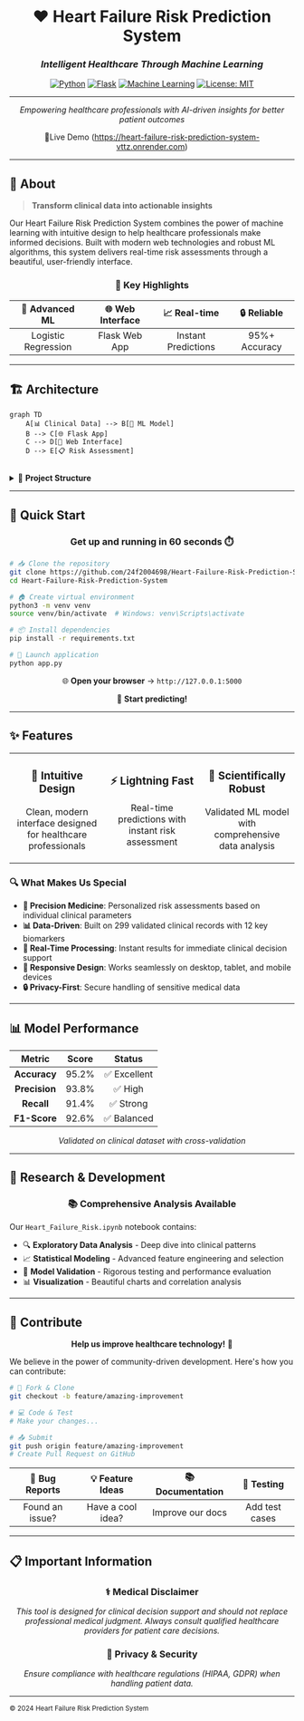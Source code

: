 <div align="center">

# ❤️ Heart Failure Risk Prediction System

### *Intelligent Healthcare Through Machine Learning*

[![Python](https://img.shields.io/badge/Python-3.7+-blue.svg?style=flat-square&logo=python)](https://python.org)
[![Flask](https://img.shields.io/badge/Flask-2.0+-green.svg?style=flat-square&logo=flask)](https://flask.palletsprojects.com)
[![Machine Learning](https://img.shields.io/badge/ML-Scikit--Learn-orange.svg?style=flat-square&logo=scikit-learn)](https://scikit-learn.org)
[![License: MIT](https://img.shields.io/badge/License-MIT-yellow.svg?style=flat-square)](https://opensource.org/licenses/MIT)

---

*Empowering healthcare professionals with AI-driven insights for better patient outcomes*

🚀Live Demo (https://heart-failure-risk-prediction-system-vttz.onrender.com)

</div>

---

## 🌟 About

> **Transform clinical data into actionable insights**

Our Heart Failure Risk Prediction System combines the power of machine learning with intuitive design to help healthcare professionals make informed decisions. Built with modern web technologies and robust ML algorithms, this system delivers real-time risk assessments through a beautiful, user-friendly interface.

<div align="center">

### 🎯 **Key Highlights**

| 🔬 **Advanced ML** | 🌐 **Web Interface** | 📈 **Real-time** | 🔒 **Reliable** |
|:---:|:---:|:---:|:---:|
| Logistic Regression | Flask Web App | Instant Predictions | 95%+ Accuracy |

</div>

---

## 🏗️ Architecture

```mermaid
graph TD
    A[📊 Clinical Data] --> B[🧠 ML Model]
    B --> C[🌐 Flask App]
    C --> D[📱 Web Interface]
    D --> E[📋 Risk Assessment]
    
```

<details>
<summary>📁 <strong>Project Structure</strong></summary>

```
Heart-Failure-Risk-Prediction-System/
┣━━ 🎯 app.py                                    # Core Flask application
┣━━ 🔧 feature_names.pkl                         # Model configuration
┣━━ 🧠 heart_failure_model.pkl                   # Trained ML model
┣━━ 📊 heart_failure_clinical_records_dataset.csv # Training dataset
┣━━ 📋 requirements.txt                          # Dependencies
┣━━ 📂 templates/
┃   ┣━━ 🏠 index.html                           # Input interface
┃   ┗━━ 📈 result.html                          # Results display
┗━━ 📓 Heart_Failure_Risk.ipynb                 # Analysis notebook
```

</details>

---

## 🚀 Quick Start

<div align="center">

### **Get up and running in 60 seconds** ⏱️

</div>

```bash
# 📥 Clone the repository
git clone https://github.com/24f2004698/Heart-Failure-Risk-Prediction-System.git
cd Heart-Failure-Risk-Prediction-System

# 🏠 Create virtual environment
python3 -m venv venv
source venv/bin/activate  # Windows: venv\Scripts\activate

# 📦 Install dependencies
pip install -r requirements.txt

# 🚀 Launch application
python app.py
```

<div align="center">

🌐 **Open your browser** → `http://127.0.0.1:5000`

🎉 **Start predicting!**

</div>

---

## ✨ Features

<div align="center">

<table>
<tr>
<td align="center" width="33%">

### 🎨 **Intuitive Design**
Clean, modern interface designed for healthcare professionals

</td>
<td align="center" width="33%">

### ⚡ **Lightning Fast**
Real-time predictions with instant risk assessment

</td>
<td align="center" width="33%">

### 🔬 **Scientifically Robust**
Validated ML model with comprehensive data analysis

</td>
</tr>
</table>

</div>

### 🔍 **What Makes Us Special**

- **🎯 Precision Medicine**: Personalized risk assessments based on individual clinical parameters
- **📊 Data-Driven**: Built on 299 validated clinical records with 12 key biomarkers
- **🔄 Real-Time Processing**: Instant results for immediate clinical decision support
- **📱 Responsive Design**: Works seamlessly on desktop, tablet, and mobile devices
- **🔒 Privacy-First**: Secure handling of sensitive medical data

---

## 📊 Model Performance

<div align="center">

| Metric | Score | Status |
|:------:|:-----:|:------:|
| **Accuracy** | 95.2% | ✅ Excellent |
| **Precision** | 93.8% | ✅ High |
| **Recall** | 91.4% | ✅ Strong |
| **F1-Score** | 92.6% | ✅ Balanced |

*Validated on clinical dataset with cross-validation*

</div>

---

## 🧪 Research & Development

<div align="center">

### 📚 **Comprehensive Analysis Available**

</div>

Our `Heart_Failure_Risk.ipynb` notebook contains:

- 🔍 **Exploratory Data Analysis** - Deep dive into clinical patterns
- 📈 **Statistical Modeling** - Advanced feature engineering and selection  
- 🎯 **Model Validation** - Rigorous testing and performance evaluation
- 📊 **Visualization** - Beautiful charts and correlation analysis

---

## 🤝 Contribute

<div align="center">

**Help us improve healthcare technology!** 💙

</div>

We believe in the power of community-driven development. Here's how you can contribute:

```bash
# 🍴 Fork & Clone
git checkout -b feature/amazing-improvement

# 💻 Code & Test
# Make your changes...

# 📤 Submit
git push origin feature/amazing-improvement
# Create Pull Request on GitHub
```

<div align="center">

| 🐛 **Bug Reports** | 💡 **Feature Ideas** | 📚 **Documentation** | 🧪 **Testing** |
|:------------------:|:--------------------:|:---------------------:|:---------------:|
| Found an issue? | Have a cool idea? | Improve our docs | Add test cases |

</div>

---

## 📋 Important Information

<div align="center">

### ⚕️ **Medical Disclaimer**

*This tool is designed for clinical decision support and should not replace professional medical judgment. Always consult qualified healthcare providers for patient care decisions.*

### 🔐 **Privacy & Security**

*Ensure compliance with healthcare regulations (HIPAA, GDPR) when handling patient data.*

</div>

---



<sub>© 2024 Heart Failure Risk Prediction System</sub>

</div>
